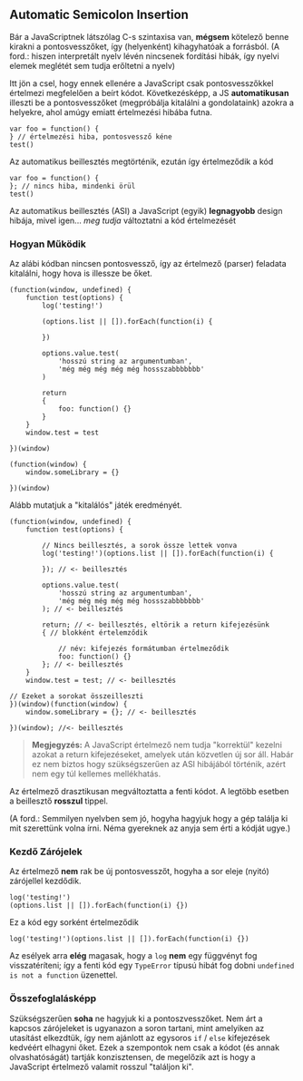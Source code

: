 ﻿## Automatic Semicolon Insertion

Bár a JavaScriptnek látszólag C-s szintaxisa van, **mégsem** kötelező benne
kirakni a pontosvesszőket, így (helyenként) kihagyhatóak a forrásból.
(A ford.: hiszen interpretált nyelv lévén nincsenek fordítási hibák, így 
nyelvi elemek meglétét sem tudja erőltetni a nyelv)

Itt jön a csel, hogy ennek ellenére a JavaScript csak pontosvesszőkkel
értelmezi megfelelően a beírt kódot. Következésképp, a JS **automatikusan**
illeszti be a pontosvesszőket (megpróbálja kitalálni a gondolataink) 
azokra a helyekre, ahol amúgy emiatt értelmezési hibába futna.

    var foo = function() {
    } // értelmezési hiba, pontosvessző kéne
    test()

Az automatikus beillesztés megtörténik, ezután így értelmeződik a kód

    var foo = function() {
    }; // nincs hiba, mindenki örül
    test()

Az automatikus beillesztés (ASI) a JavaScript (egyik) **legnagyobb** design
hibája, mivel igen... *meg tudja* változtatni a kód értelmezését

### Hogyan Működik

Az alábi kódban nincsen pontosvessző, így az értelmező (parser) feladata kitalálni,
hogy hova is illessze be őket.

    (function(window, undefined) {
        function test(options) {
            log('testing!')

            (options.list || []).forEach(function(i) {

            })

            options.value.test(
                'hosszú string az argumentumban',
                'még még még még még hossszabbbbbbb'
            )

            return
            {
                foo: function() {}
            }
        }
        window.test = test

    })(window)

    (function(window) {
        window.someLibrary = {}

    })(window)

Alább mutatjuk a "kitalálós" játék eredményét.

    (function(window, undefined) {
        function test(options) {

            // Nincs beillesztés, a sorok össze lettek vonva
            log('testing!')(options.list || []).forEach(function(i) {

            }); // <- beillesztés

            options.value.test(
                'hosszú string az argumentumban',
                'még még még még még hossszabbbbbbb'
            ); // <- beillesztés

            return; // <- beillesztés, eltörik a return kifejezésünk
            { // blokként értelemződik

                // név: kifejezés formátumban értelmeződik
                foo: function() {} 
            }; // <- beillesztés
        }
        window.test = test; // <- beillesztés

    // Ezeket a sorokat összeilleszti
    })(window)(function(window) {
        window.someLibrary = {}; // <- beillesztés

    })(window); //<- beillesztés

> **Megjegyzés:** A JavaScript értelmező nem tudja "korrektül" kezelni azokat
> a return kifejezéseket, amelyek után közvetlen új sor áll. Habár ez nem biztos hogy 
> szükségszerűen az ASI hibájából történik, azért nem egy túl kellemes mellékhatás.

Az értelmező drasztikusan megváltoztatta a fenti kódot. A legtöbb esetben a 
beillesztő **rosszul** tippel.

(A ford.: Semmilyen nyelvben sem jó, hogyha hagyjuk hogy a gép találja ki mit
szerettünk volna írni. Néma gyereknek az anyja sem érti a kódját ugye.)

### Kezdő Zárójelek

Az értelmező **nem** rak be új pontosvesszőt, hogyha a sor eleje (nyitó) zárójellel kezdődik.

    log('testing!')
    (options.list || []).forEach(function(i) {})

Ez a kód egy sorként értelmeződik

    log('testing!')(options.list || []).forEach(function(i) {})

Az esélyek arra **elég** magasak, hogy a `log` **nem** egy függvényt fog visszatéríteni; így a fenti kód egy `TypeError` típusú hibát fog dobni 
`undefined is not a function` üzenettel.

### Összefoglalásképp

Szükségszerűen **soha** ne hagyjuk ki a pontoszvesszőket. Nem árt a kapcsos
zárójeleket is ugyanazon a soron tartani, mint amelyiken az utasítást elkezdtük,
így nem ajánlott az egysoros `if` / `else` kifejezések kedvéért elhagyni
őket. Ezek a szempontok nem csak a kódot (és annak olvashatóságát) tartják
konzisztensen, de megelőzik azt is hogy a JavaScript értelmező valamit rosszul
"találjon ki".